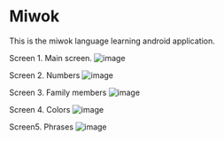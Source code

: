 # Miwok
 
This is the miwok language learning android application.

Screen 1. Main screen.
![image](https://user-images.githubusercontent.com/54503407/146370053-d519f6d6-63a9-42f6-9b99-1b48ed6f9884.png)


Screen 2. Numbers
![image](https://user-images.githubusercontent.com/54503407/146370107-06dda5c2-1837-407a-b2b1-0db2e74ee197.png)

Screen 3. Family members
![image](https://user-images.githubusercontent.com/54503407/146370164-6f5cdfcf-a205-4518-a0ba-1b71ef9956ed.png)

Screen 4. Colors
![image](https://user-images.githubusercontent.com/54503407/146370215-e312b8d3-c95b-4aa1-8f72-68cfcd8d470a.png)

Screen5. Phrases
![image](https://user-images.githubusercontent.com/54503407/146370277-ceb81cb4-a9c2-4593-8437-dceb6b204038.png)
